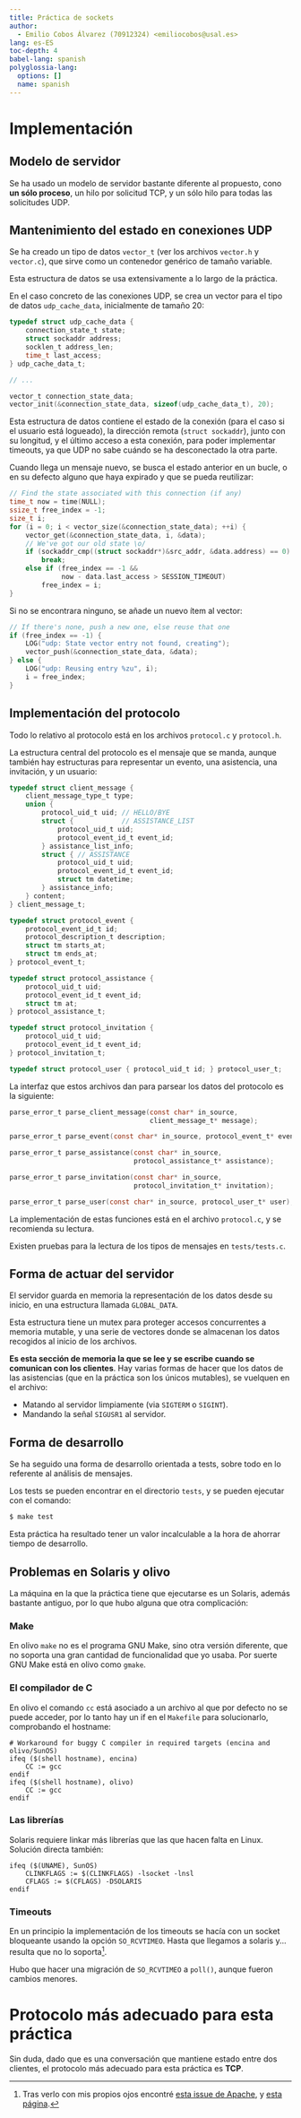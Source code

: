 ```yaml
---
title: Práctica de sockets
author:
  - Emilio Cobos Álvarez (70912324) <emiliocobos@usal.es>
lang: es-ES
toc-depth: 4
babel-lang: spanish
polyglossia-lang:
  options: []
  name: spanish
---
```


# Implementación

## Modelo de servidor

Se ha usado un modelo de servidor bastante diferente al propuesto, cono **un
sólo proceso**, un hilo por solicitud TCP, y un sólo hilo para todas las
solicitudes UDP.

## Mantenimiento del estado en conexiones UDP

Se ha creado un tipo de datos `vector_t` (ver los archivos `vector.h`
y `vector.c`), que sirve como un contenedor genérico de tamaño variable.

Esta estructura de datos se usa extensivamente a lo largo de la práctica.

En el caso concreto de las conexiones UDP, se crea un vector para el tipo de
datos `udp_cache_data`, inicialmente de tamaño 20:

```c
typedef struct udp_cache_data {
    connection_state_t state;
    struct sockaddr address;
    socklen_t address_len;
    time_t last_access;
} udp_cache_data_t;

// ...

vector_t connection_state_data;
vector_init(&connection_state_data, sizeof(udp_cache_data_t), 20);
```

Esta estructura de datos contiene el estado de la conexión (para el caso si el
usuario está logueado), la dirección remota (`struct sockaddr`), junto con su
longitud, y el último acceso a esta conexión, para poder implementar timeouts,
ya que UDP no sabe cuándo se ha desconectado la otra parte.

Cuando llega un mensaje nuevo, se busca el estado anterior en un bucle, o en su
defecto alguno que haya expirado y que se pueda reutilizar:

```c
// Find the state associated with this connection (if any)
time_t now = time(NULL);
ssize_t free_index = -1;
size_t i;
for (i = 0; i < vector_size(&connection_state_data); ++i) {
    vector_get(&connection_state_data, i, &data);
    // We've got our old state \o/
    if (sockaddr_cmp((struct sockaddr*)&src_addr, &data.address) == 0)
        break;
    else if (free_index == -1 &&
             now - data.last_access > SESSION_TIMEOUT)
        free_index = i;
}
```

Si no se encontrara ninguno, se añade un nuevo ítem al vector:

```c
// If there's none, push a new one, else reuse that one
if (free_index == -1) {
    LOG("udp: State vector entry not found, creating");
    vector_push(&connection_state_data, &data);
} else {
    LOG("udp: Reusing entry %zu", i);
    i = free_index;
}
```

## Implementación del protocolo

Todo lo relativo al protocolo está en los archivos `protocol.c` y `protocol.h`.

La estructura central del protocolo es el mensaje que se manda, aunque también
hay estructuras para representar un evento, una asistencia, una invitación, y un
usuario:

```c
typedef struct client_message {
    client_message_type_t type;
    union {
        protocol_uid_t uid; // HELLO/BYE
        struct {            // ASSISTANCE_LIST
            protocol_uid_t uid;
            protocol_event_id_t event_id;
        } assistance_list_info;
        struct { // ASSISTANCE
            protocol_uid_t uid;
            protocol_event_id_t event_id;
            struct tm datetime;
        } assistance_info;
    } content;
} client_message_t;

typedef struct protocol_event {
    protocol_event_id_t id;
    protocol_description_t description;
    struct tm starts_at;
    struct tm ends_at;
} protocol_event_t;

typedef struct protocol_assistance {
    protocol_uid_t uid;
    protocol_event_id_t event_id;
    struct tm at;
} protocol_assistance_t;

typedef struct protocol_invitation {
    protocol_uid_t uid;
    protocol_event_id_t event_id;
} protocol_invitation_t;

typedef struct protocol_user { protocol_uid_t id; } protocol_user_t;
```

La interfaz que estos archivos dan para parsear los datos del protocolo es la
siguiente:

```c
parse_error_t parse_client_message(const char* in_source,
                                   client_message_t* message);

parse_error_t parse_event(const char* in_source, protocol_event_t* event);

parse_error_t parse_assistance(const char* in_source,
                               protocol_assistance_t* assistance);

parse_error_t parse_invitation(const char* in_source,
                               protocol_invitation_t* invitation);

parse_error_t parse_user(const char* in_source, protocol_user_t* user);
```

La implementación de estas funciones está en el archivo `protocol.c`, y se
recomienda su lectura.

Existen pruebas para la lectura de los tipos de mensajes en `tests/tests.c`.

## Forma de actuar del servidor

El servidor guarda en memoria la representación de los datos desde su inicio, en
una estructura llamada `GLOBAL_DATA`.

Esta estructura tiene un mutex para proteger accesos concurrentes a memoria
mutable, y una serie de vectores donde se almacenan los datos recogidos al
inicio de los archivos.

**Es esta sección de memoria la que se lee y se escribe cuando se comunican con
los clientes**. Hay varias formas de hacer que los datos de las asistencias (que
en la práctica son los únicos mutables), se vuelquen en el archivo:

 * Matando al servidor limpiamente (via `SIGTERM` o `SIGINT`).
 * Mandando la señal `SIGUSR1` al servidor.

## Forma de desarrollo

Se ha seguido una forma de desarrollo orientada a tests, sobre todo en lo
referente al análisis de mensajes.

Los tests se pueden encontrar en el directorio `tests`, y se pueden ejecutar con
el comando:

```sh
$ make test
```

Esta práctica ha resultado tener un valor incalculable a la hora de ahorrar
tiempo de desarrollo.

## Problemas en Solaris y olivo

La máquina en la que la práctica tiene que ejecutarse es un Solaris, además
bastante antiguo, por lo que hubo alguna que otra complicación:

### Make

En olivo `make` no es el programa GNU Make, sino otra versión diferente, que no
soporta una gran cantidad de funcionalidad que yo usaba. Por suerte GNU Make
está en olivo como `gmake`.

### El compilador de C

En olivo el comando `cc` está asociado a un archivo al que por defecto no se
puede acceder, por lo tanto hay un if en el `Makefile` para solucionarlo,
comprobando el hostname:

```make
# Workaround for buggy C compiler in required targets (encina and olivo/SunOS)
ifeq ($(shell hostname), encina)
	CC := gcc
endif
ifeq ($(shell hostname), olivo)
	CC := gcc
endif
```

### Las librerías

Solaris requiere linkar más librerías que las que hacen falta en Linux. Solución
directa también:

```make
ifeq ($(UNAME), SunOS)
	CLINKFLAGS := $(CLINKFLAGS) -lsocket -lnsl
	CFLAGS := $(CFLAGS) -DSOLARIS
endif
```

### Timeouts

En un principio la implementación de los timeouts se hacía con un socket
bloqueante usando la opción `SO_RCVTIMEO`. Hasta que llegamos a solaris y...
resulta que no lo soporta[^solaris-recvtimeo].

Hubo que hacer una migración de `SO_RCVTIMEO` a `poll()`, aunque fueron cambios
menores.

[^solaris-recvtimeo]: Tras verlo con mis propios ojos encontré [esta issue de
Apache](https://issues.apache.org/jira/browse/THRIFT-1371), y [esta
página](http://www.pixelstech.net/article/1399694359-Socket-programming-tips-in-Solaris).

# Protocolo más adecuado para esta práctica

Sin duda, dado que es una conversación que mantiene estado entre dos clientes,
el protocolo más adecuado para esta práctica es **TCP**.


